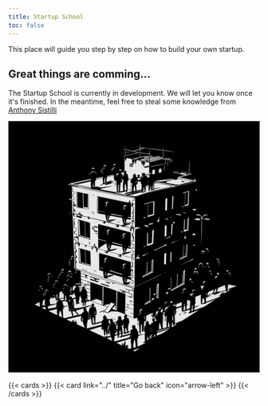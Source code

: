 ```yaml
---
title: Startup School
toc: false
---
```


This place will guide you step by step on how to build your own startup.

## Great things are comming...
The Startup School is currently in development.
We will let you know once it's finished. In the meantime, feel free to steal some knowledge from [Anthony Sistilli](https://map.sistilli.dev/public/Intro)

![School is being built](school_wip.png)



{{< cards >}}
    {{< card link="../" title="Go back" icon="arrow-left" >}}
{{< /cards >}}


